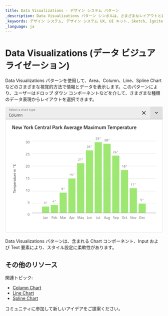 ```yaml
---
title: Data Visualizations - デザイン システム パターン
_description: Data Visualizations パターン シンボルは、さまざまなレイアウトと表現でデータまたは情報の視覚化を提供します。
_keywords: デザイン システム, デザイン システム UX, UI キット, Sketch, Ignite UI for Angular, Sketch to Angular, Angular, Angular デザイン システム, Sketch からコードをエクスポート, Angular 用のデザイン キット, Sketch HTML, Sketch to HTML, Sketch UI キット
_language: ja
---
```


# Data Visualizations (データ ビジュアライゼーション)

Data Visualizations パターンを使用して、Area、Column、Line、Spline Chart などのさまざまな視覚的方法で情報とデータを表示します。このパターンにより、ユーザーはドロップ ダウン コンポーネントなどを介して、さまざまな種類のデータ表現からレイアウトを選択できます。

<img class="responsive-img" src="../images/data_visualizations.png" srcset="../images/data_visualizations@2x.png 2x" />

Data Visualizations パターンは、含まれる Chart コンポーネント、Input および Text 要素により、スタイル設定に柔軟性があります。

## その他のリソース

関連トピック:

- [Column Chart](../components/column-chart.md)
- [Line Chart](../components/line-chart.md)
- [Spline Chart](../components/spline-chart.md)
  <div class="divider--half"></div>

コミュニティに参加して新しいアイデアをご提案ください。


